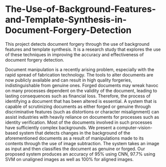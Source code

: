 # The-Use-of-Background-Features-and-Template-Synthesis-in-Document-Forgery-Detection
This project detects document forgery through the use of background features and template synthesis. It is a research study that explores the use of these techniques in improving the accuracy and effectiveness of document forgery detection.

Document manipulation is a recently arising problem, especially with the rapid spread of fabrication technology. The tools to alter documents are now publicly available and can result in high quality forgeries, indistinguishable from genuine ones. Forged documents may wreak havoc on many processes dependent on the validity of the document, leading to lasting consequences such as financial loss. Therefore, the process of identifying a document that has been altered is essential. A system that is capable of scrutinizing documents as either forged or genuine through discriminative features (such as distortions or character misalignment) can assist industries with heavily reliance on documents for processes such as identity verification. Most of the documents involved in such processes have sufficiently complex backgrounds. We present a computer-vision-based system that detects changes in the background of the aforementioned documents as a result of manipulations made to its contents through the use of image subtraction. The system takes an image as input and then classifies the document as genuine or forged. Our proposed system produces an accuracy of 95% using CNN, 97.7% using SVM on unaligned images as well as 100% for aligned images.

